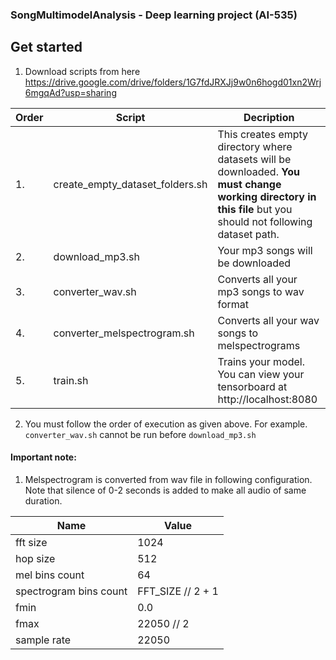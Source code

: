 ### SongMultimodelAnalysis - Deep learning project (AI-535)

## Get started

1. Download scripts from here https://drive.google.com/drive/folders/1G7fdJRXJj9w0n6hogd01xn2Wrj6mgqAd?usp=sharing

Order| Script                          |Decription
---|---------------------------------|---
1.| create_empty_dataset_folders.sh |This creates empty directory where datasets will be downloaded. **You must change working directory in this file** but you should not following dataset path.
2.| download_mp3.sh                 | Your mp3 songs will be downloaded              
3.| converter_wav.sh                | Converts all your mp3 songs to wav format      
4.| converter_melspectrogram.sh     | Converts all your wav songs to melspectrograms 
5.| train.sh | Trains your model. You can view your tensorboard at http://localhost:8080

2. You must follow the order of execution as given above. For example. `converter_wav.sh` cannot be run before `download_mp3.sh`

#### Important note:
1. Melspectrogram is converted from wav file in following configuration. Note that silence of 0-2 seconds is added to make all audio of same duration. 

Name|Value
---|---
fft size | 1024
hop size | 512
mel bins count | 64
spectrogram bins count | FFT_SIZE // 2 + 1
fmin | 0.0
fmax | 22050 // 2
sample rate | 22050
